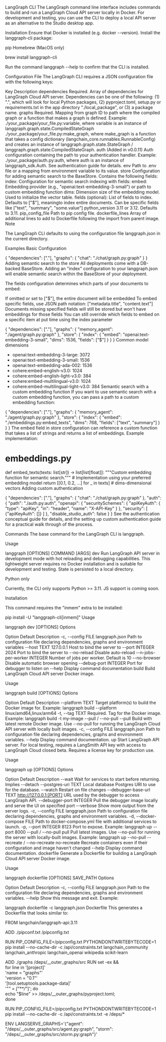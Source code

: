 LangGraph CLI
The LangGraph command line interface includes commands to build and run a LangGraph Cloud API server locally in Docker. For development and testing, you can use the CLI to deploy a local API server as an alternative to the Studio desktop app.

Installation
Ensure that Docker is installed (e.g. docker --version).
Install the langgraph-cli package:


pip
Homebrew (MacOS only)

brew install langgraph-cli

Run the command langgraph --help to confirm that the CLI is installed.


Configuration File
The LangGraph CLI requires a JSON configuration file with the following keys:

Key	Description
dependencies	Required. Array of dependencies for LangGraph Cloud API server. Dependencies can be one of the following: (1) ".", which will look for local Python packages, (2) pyproject.toml, setup.py or requirements.txt in the app directory "./local_package", or (3) a package name.
graphs	Required. Mapping from graph ID to path where the compiled graph or a function that makes a graph is defined. Example:
./your_package/your_file.py:variable, where variable is an instance of langgraph.graph.state.CompiledStateGraph
./your_package/your_file.py:make_graph, where make_graph is a function that takes a config dictionary (langchain_core.runnables.RunnableConfig) and creates an instance of langgraph.graph.state.StateGraph / langgraph.graph.state.CompiledStateGraph.
auth	(Added in v0.0.11) Auth configuration containing the path to your authentication handler. Example: ./your_package/auth.py:auth, where auth is an instance of langgraph_sdk.Auth. See authentication guide for details.
env	Path to .env file or a mapping from environment variable to its value.
store	Configuration for adding semantic search to the BaseStore. Contains the following fields:
index: Configuration for semantic search indexing with fields:
embed: Embedding provider (e.g., "openai:text-embedding-3-small") or path to custom embedding function
dims: Dimension size of the embedding model. Used to initialize the vector table.
fields (optional): List of fields to index. Defaults to ["$"], meaningto index entire documents. Can be specific fields like ["text", "summary", "some.value"]
python_version	3.11 or 3.12. Defaults to 3.11.
pip_config_file	Path to pip config file.
dockerfile_lines	Array of additional lines to add to Dockerfile following the import from parent image.
Note

The LangGraph CLI defaults to using the configuration file langgraph.json in the current directory.

Examples
Basic Configuration

{
  "dependencies": ["."],
  "graphs": {
    "chat": "./chat/graph.py:graph"
  }
}
Adding semantic search to the store
All deployments come with a DB-backed BaseStore. Adding an "index" configuration to your langgraph.json will enable semantic search within the BaseStore of your deployment.

The fields configuration determines which parts of your documents to embed:

If omitted or set to ["$"], the entire document will be embedded
To embed specific fields, use JSON path notation: ["metadata.title", "content.text"]
Documents missing specified fields will still be stored but won't have embeddings for those fields
You can still override which fields to embed on a specific item at put time using the index parameter

{
  "dependencies": ["."],
  "graphs": {
    "memory_agent": "./agent/graph.py:graph"
  },
  "store": {
    "index": {
      "embed": "openai:text-embedding-3-small",
      "dims": 1536,
      "fields": ["$"]
    }
  }
}
Common model dimensions


- openai:text-embedding-3-large: 3072
- openai:text-embedding-3-small: 1536
- openai:text-embedding-ada-002: 1536
- cohere:embed-english-v3.0: 1024
- cohere:embed-english-light-v3.0: 384
- cohere:embed-multilingual-v3.0: 1024
- cohere:embed-multilingual-light-v3.0: 384
Semantic search with a custom embedding function
If you want to use semantic search with a custom embedding function, you can pass a path to a custom embedding function:


{
  "dependencies": ["."],
  "graphs": {
    "memory_agent": "./agent/graph.py:graph"
  },
  "store": {
    "index": {
      "embed": "./embeddings.py:embed_texts",
      "dims": 768,
      "fields": ["text", "summary"]
    }
  }
}
The embed field in store configuration can reference a custom function that takes a list of strings and returns a list of embeddings. Example implementation:


# embeddings.py
def embed_texts(texts: list[str]) -> list[list[float]]:
    """Custom embedding function for semantic search."""
    # Implementation using your preferred embedding model
    return [[0.1, 0.2, ...] for _ in texts]  # dims-dimensional vectors
Adding custom authentication

{
  "dependencies": ["."],
  "graphs": {
    "chat": "./chat/graph.py:graph"
  },
  "auth": {
    "path": "./auth.py:auth",
    "openapi": {
      "securitySchemes": {
        "apiKeyAuth": {
          "type": "apiKey",
          "in": "header",
          "name": "X-API-Key"
        }
      },
      "security": [
        {"apiKeyAuth": []}
      ]
    },
    "disable_studio_auth": false
  }
}
See the authentication conceptual guide for details, and the setting up custom authentication guide for a practical walk through of the process.

Commands
The base command for the LangGraph CLI is langgraph.

Usage


langgraph [OPTIONS] COMMAND [ARGS]
dev
Run LangGraph API server in development mode with hot reloading and debugging capabilities. This lightweight server requires no Docker installation and is suitable for development and testing. State is persisted to a local directory.

Python only

Currently, the CLI only supports Python >= 3.11. JS support is coming soon.

Installation

This command requires the "inmem" extra to be installed:


pip install -U "langgraph-cli[inmem]"
Usage


langgraph dev [OPTIONS]
Options

Option	Default	Description
-c, --config FILE	langgraph.json	Path to configuration file declaring dependencies, graphs and environment variables
--host TEXT	127.0.0.1	Host to bind the server to
--port INTEGER	2024	Port to bind the server to
--no-reload		Disable auto-reload
--n-jobs-per-worker INTEGER		Number of jobs per worker. Default is 10
--no-browser		Disable automatic browser opening
--debug-port INTEGER		Port for debugger to listen on
--help		Display command documentation
build
Build LangGraph Cloud API server Docker image.

Usage


langgraph build [OPTIONS]
Options

Option	Default	Description
--platform TEXT		Target platform(s) to build the Docker image for. Example: langgraph build --platform linux/amd64,linux/arm64
-t, --tag TEXT		Required. Tag for the Docker image. Example: langgraph build -t my-image
--pull / --no-pull	--pull	Build with latest remote Docker image. Use --no-pull for running the LangGraph Cloud API server with locally built images.
-c, --config FILE	langgraph.json	Path to configuration file declaring dependencies, graphs and environment variables.
--help		Display command documentation.
up
Start LangGraph API server. For local testing, requires a LangSmith API key with access to LangGraph Cloud closed beta. Requires a license key for production use.

Usage


langgraph up [OPTIONS]
Options

Option	Default	Description
--wait		Wait for services to start before returning. Implies --detach
--postgres-uri TEXT	Local database	Postgres URI to use for the database.
--watch		Restart on file changes
--debugger-base-url TEXT	http://127.0.0.1:[PORT]	URL used by the debugger to access LangGraph API.
--debugger-port INTEGER		Pull the debugger image locally and serve the UI on specified port
--verbose		Show more output from the server logs.
-c, --config FILE	langgraph.json	Path to configuration file declaring dependencies, graphs and environment variables.
-d, --docker-compose FILE		Path to docker-compose.yml file with additional services to launch.
-p, --port INTEGER	8123	Port to expose. Example: langgraph up --port 8000
--pull / --no-pull	pull	Pull latest images. Use --no-pull for running the server with locally-built images. Example: langgraph up --no-pull
--recreate / --no-recreate	no-recreate	Recreate containers even if their configuration and image haven't changed
--help		Display command documentation.
dockerfile
Generate a Dockerfile for building a LangGraph Cloud API server Docker image.

Usage


langgraph dockerfile [OPTIONS] SAVE_PATH
Options

Option	Default	Description
-c, --config FILE	langgraph.json	Path to the configuration file declaring dependencies, graphs and environment variables.
--help		Show this message and exit.
Example:


langgraph dockerfile -c langgraph.json Dockerfile
This generates a Dockerfile that looks similar to:


FROM langchain/langgraph-api:3.11

ADD ./pipconf.txt /pipconfig.txt

RUN PIP_CONFIG_FILE=/pipconfig.txt PYTHONDONTWRITEBYTECODE=1 pip install --no-cache-dir -c /api/constraints.txt langchain_community langchain_anthropic langchain_openai wikipedia scikit-learn

ADD ./graphs /deps/__outer_graphs/src
RUN set -ex && \
    for line in '[project]' \
                'name = "graphs"' \
                'version = "0.1"' \
                '[tool.setuptools.package-data]' \
                '"*" = ["**/*"]'; do \
        echo "$line" >> /deps/__outer_graphs/pyproject.toml; \
    done

RUN PIP_CONFIG_FILE=/pipconfig.txt PYTHONDONTWRITEBYTECODE=1 pip install --no-cache-dir -c /api/constraints.txt -e /deps/*

ENV LANGSERVE_GRAPHS='{"agent": "/deps/__outer_graphs/src/agent.py:graph", "storm": "/deps/__outer_graphs/src/storm.py:graph"}'
